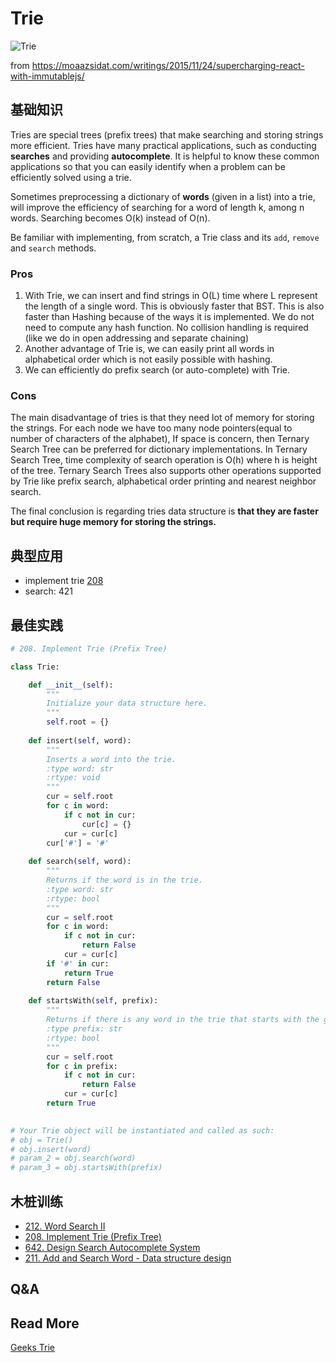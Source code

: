 # Trie 

![Trie](https://i.imgur.com/w7j1TTW.gif)

from https://moaazsidat.com/writings/2015/11/24/supercharging-react-with-immutablejs/

## 基础知识

Tries are special trees (prefix trees) that make searching and storing strings more efficient. Tries have many practical applications, such as conducting **searches** and providing **autocomplete**. It is helpful to know these common applications so that you can easily identify when a problem can be efficiently solved using a trie.

Sometimes preprocessing a dictionary of **words** (given in a list) into a trie, will improve the efficiency of searching for a word of length k, among n words. Searching becomes O(k) instead of O(n).

Be familiar with implementing, from scratch, a Trie class and its `add`, `remove` and `search` methods.


### Pros

1. With Trie, we can insert and find strings in O(L) time where L represent the length of a single word. This is obviously faster that BST. This is also faster than Hashing because of the ways it is implemented. We do not need to compute any hash function. No collision handling is required (like we do in open addressing and separate chaining)
2. Another advantage of Trie is, we can easily print all words in alphabetical order which is not easily possible with hashing.
3. We can efficiently do prefix search (or auto-complete) with Trie.

### Cons

The main disadvantage of tries is that they need lot of memory for storing the strings. For each node we have too many node pointers(equal to number of characters of the alphabet), If space is concern, then Ternary Search Tree can be preferred for dictionary implementations. In Ternary Search Tree, time complexity of search operation is O(h) where h is height of the tree. Ternary Search Trees also supports other operations supported by Trie like prefix search, alphabetical order printing and nearest neighbor search.

The final conclusion is regarding tries data structure is **that they are faster but require huge memory for storing the strings.**

## 典型应用

- implement trie [208](https://leetcode.com/problems/implement-trie-prefix-tree/description/)
- search: 421 


## 最佳实践

``` python 
# 208. Implement Trie (Prefix Tree)

class Trie:

    def __init__(self):
        """
        Initialize your data structure here.
        """
        self.root = {}
        
    def insert(self, word):
        """
        Inserts a word into the trie.
        :type word: str
        :rtype: void
        """
        cur = self.root 
        for c in word:
            if c not in cur:
                cur[c] = {}
            cur = cur[c]
        cur['#'] = '#'
        
    def search(self, word):
        """
        Returns if the word is in the trie.
        :type word: str
        :rtype: bool
        """
        cur = self.root
        for c in word:
            if c not in cur:
                return False 
            cur = cur[c]
        if '#' in cur:
            return True
        return False 
                
    def startsWith(self, prefix):
        """
        Returns if there is any word in the trie that starts with the given prefix.
        :type prefix: str
        :rtype: bool
        """
        cur = self.root 
        for c in prefix:
            if c not in cur:
                return False 
            cur = cur[c]
        return True 
        

# Your Trie object will be instantiated and called as such:
# obj = Trie()
# obj.insert(word)
# param_2 = obj.search(word)
# param_3 = obj.startsWith(prefix) 
```

## 木桩训练

- [212. Word Search II](https://leetcode.com/problems/word-search-ii/description/)
- [208. Implement Trie (Prefix Tree)](https://leetcode.com/problems/implement-trie-prefix-tree/description/)
- [642. Design Search Autocomplete System](https://leetcode.com/problems/design-search-autocomplete-system/description/)
- [211. Add and Search Word - Data structure design](https://leetcode.com/problems/add-and-search-word-data-structure-design/description/)

## Q&A 


## Read More 

[Geeks Trie](https://www.geeksforgeeks.org/advantages-trie-data-structure/)

